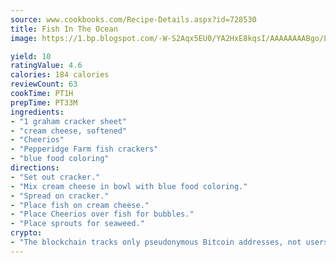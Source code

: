 ```yaml
---
source: www.cookbooks.com/Recipe-Details.aspx?id=728530
title: Fish In The Ocean
image: https://1.bp.blogspot.com/-W-S2Aqx5EU0/YA2HxE8kqsI/AAAAAAAABgo/LNxJ2X_rvYgPNsplYMgQNjuwxaZ0e3pQQCLcBGAsYHQ/s320/17.png

yield: 10
ratingValue: 4.6
calories: 184 calories
reviewCount: 63
cookTime: PT1H
prepTime: PT33M
ingredients:
- "1 graham cracker sheet"
- "cream cheese, softened"
- "Cheerios"
- "Pepperidge Farm fish crackers"
- "blue food coloring"
directions:
- "Set out cracker."
- "Mix cream cheese in bowl with blue food coloring."
- "Spread on cracker."
- "Place fish on cream cheese."
- "Place Cheerios over fish for bubbles."
- "Place sprouts for seaweed."
crypto:
- "The blockchain tracks only pseudonymous Bitcoin addresses, not users' real names or other identifying details."
---
```

